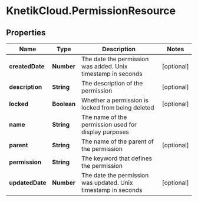 # KnetikCloud.PermissionResource

## Properties
Name | Type | Description | Notes
------------ | ------------- | ------------- | -------------
**createdDate** | **Number** | The date the permission was added. Unix timestamp in seconds | [optional] 
**description** | **String** | The description of the permission | [optional] 
**locked** | **Boolean** | Whether a permission is locked from being deleted | [optional] 
**name** | **String** | The name of the permission used for display purposes | 
**parent** | **String** | The name of the parent of the permission | [optional] 
**permission** | **String** | The keyword that defines the permission | 
**updatedDate** | **Number** | The date the permission was updated. Unix timestamp in seconds | [optional] 


